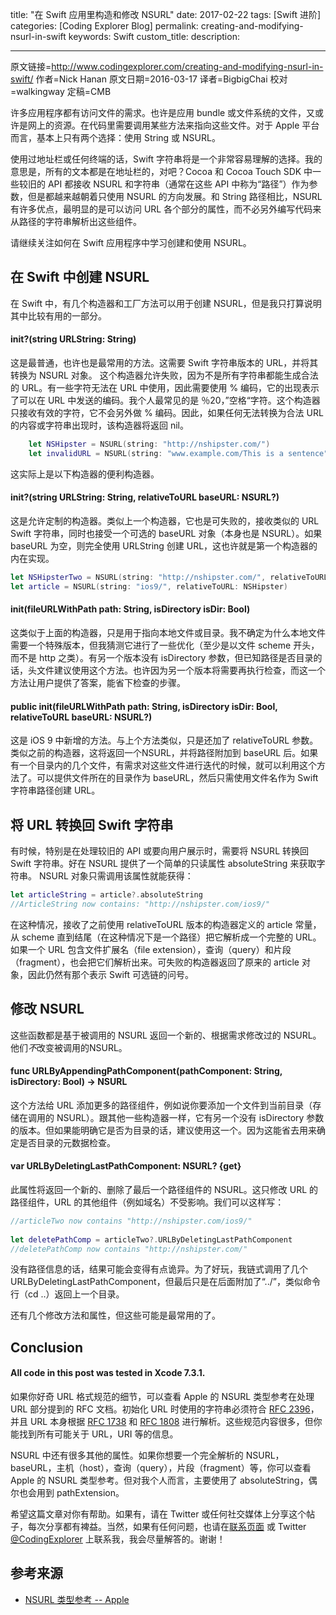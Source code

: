 title: "在 Swift 应用里构造和修改 NSURL"
date: 2017-02-22
tags: [Swift 进阶]
categories: [Coding Explorer Blog]
permalink: creating-and-modifying-nsurl-in-swift
keywords: Swift
custom_title: 
description: 

---
原文链接=http://www.codingexplorer.com/creating-and-modifying-nsurl-in-swift/
作者=Nick Hanan
原文日期=2016-03-17
译者=BigbigChai
校对=walkingway
定稿=CMB

<!--此处开始正文-->

许多应用程序都有访问文件的需求。也许是应用 bundle 或文件系统的文件，又或许是网上的资源。在代码里需要调用某些方法来指向这些文件。对于 Apple 平台而言，基本上只有两个选择：使用 String 或 NSURL。

使用过地址栏或任何终端的话，Swift 字符串将是一个非常容易理解的选择。我的意思是，所有的文本都是在地址栏的，对吧？Cocoa 和 Cocoa Touch SDK 中一些较旧的 API 都接收 NSURL 和字符串（通常在这些 API 中称为“路径”）作为参数，但是都越来越朝着只使用 NSURL 的方向发展。和 String 路径相比，NSURL 有许多优点，最明显的是可以访问 URL 各个部分的属性，而不必另外编写代码来从路径的字符串解析出这些组件。

请继续关注如何在 Swift 应用程序中学习创建和使用 NSURL。

<!--more-->

## 在 Swift 中创建 NSURL

在 Swift 中，有几个构造器和工厂方法可以用于创建 NSURL，但是我只打算说明其中比较有用的一部分。

#### init?(string URLString: String)

这是最普通，也许也是最常用的方法。这需要 Swift 字符串版本的 URL，并将其转换为 NSURL 对象。 这个构造器允许失败，因为不是所有字符串都能生成合法的 URL。有一些字符无法在 URL 中使用，因此需要使用 % 编码，它的出现表示了可以在 URL 中发送的编码。我个人最常见的是 ％20，”空格“字符。这个构造器只接收有效的字符，它不会另外做 % 编码。因此，如果任何无法转换为合法 URL 的内容或字符串出现时，该构造器将返回 nil。

```swift
	let NSHipster = NSURL(string: "http://nshipster.com/")                  //returns a valid URL
	let invalidURL = NSURL(string: "www.example.com/This is a sentence");   //Returns nil
```

这实际上是以下构造器的便利构造器。

#### init?(string URLString: String, relativeToURL baseURL: NSURL?)

这是允许定制的构造器。类似上一个构造器，它也是可失败的，接收类似的 URL Swift 字符串，同时也接受一个可选的 baseURL 对象（本身也是 NSURL）。如果 baseURL 为空，则完全使用 URLString 创建 URL，这也许就是第一个构造器的内在实现。

```swift
let NSHipsterTwo = NSURL(string: "http://nshipster.com/", relativeToURL: nil)   //Returns valid NSHipster URL
let article = NSURL(string: "ios9/", relativeToURL: NSHipster) 
```

#### init(fileURLWithPath path: String, isDirectory isDir: Bool)

这类似于上面的构造器，只是用于指向本地文件或目录。我不确定为什么本地文件需要一个特殊版本，但我猜测它进行了一些优化（至少是以文件 scheme 开头，而不是 http 之类）。有另一个版本没有 isDirectory 参数，但已知路径是否目录的话，头文件建议使用这个方法。也许因为另一个版本将需要再执行检查，而这一个方法让用户提供了答案，能省下检查的步骤。

#### public init(fileURLWithPath path: String, isDirectory isDir: Bool, relativeToURL baseURL: NSURL?)

这是 iOS 9 中新增的方法。与上个方法类似，只是还加了 relativeToURL 参数。类似之前的构造器，这将返回一个NSURL，并将路径附加到 baseURL 后。如果有一个目录内的几个文件，有需求对这些文件进行迭代的时候，就可以利用这个方法了。可以提供文件所在的目录作为 baseURL，然后只需使用文件名作为 Swift 字符串路径创建 URL。

## 将 URL 转换回 Swift 字符串

有时候，特别是在处理较旧的 API 或要向用户展示时，需要将 NSURL 转换回 Swift 字符串。好在 NSURL 提供了一个简单的只读属性 absoluteString 来获取字符串。 NSURL 对象只需调用该属性就能获得：

```swift
let articleString = article?.absoluteString
//ArticleString now contains: "http://nshipster.com/ios9/"
```

在这种情况，接收了之前使用 relativeToURL 版本的构造器定义的 article 常量，从 scheme 直到结尾（在这种情况下是一个路径）把它解析成一个完整的 URL。如果一个 URL 包含文件扩展名（file extension），查询（query）和片段（fragment），也会把它们解析出来。可失败的构造器返回了原来的 article 对象，因此仍然有那个表示 Swift 可选链的问号。

## 修改 NSURL 

这些函数都是基于被调用的 NSURL 返回一个新的、根据需求修改过的 NSURL。他们*不*改变被调用的NSURL。

#### func URLByAppendingPathComponent(pathComponent: String, isDirectory: Bool) -\> NSURL

这个方法给 URL 添加更多的路径组件，例如说你要添加一个文件到当前目录（存储在调用的 NSURL）。跟其他一些构造器一样，它有另一个没有 isDirectory 参数的版本。但如果能明确它是否为目录的话，建议使用这一个。因为这能省去用来确定是否目录的元数据检查。

#### var URLByDeletingLastPathComponent: NSURL? {get}

此属性将返回一个新的、删除了最后一个路径组件的 NSURL。这只修改 URL 的路径组件，URL 的其他组件（例如域名）不受影响。我们可以这样写：

```swift
//articleTwo now contains "http://nshipster.com/ios9/"
 
let deletePathComp = articleTwo?.URLByDeletingLastPathComponent
//deletePathComp now contains "http://nshipster.com/"
```

没有路径信息的话，结果可能会变得有点诡异。为了好玩，我链式调用了几个URLByDeletingLastPathComponent，但最后只是在后面附加了“../”，类似命令行（cd ..）返回上一个目录。

还有几个修改方法和属性，但这些可能是最常用的了。

## Conclusion

#### All code in this post was tested in Xcode 7.3.1.

如果你好奇 URL 格式规范的细节，可以查看 Apple 的 NSURL 类型参考在处理 URL 部分提到的 RFC 文档。初始化 URL 时使用的字符串必须符合 [RFC 2396](https://tools.ietf.org/html/rfc2396)，并且 URL 本身根据 [RFC 1738](https://tools.ietf.org/html/rfc1738) 和 [RFC 1808](https://tools.ietf.org/html/rfc1808) 进行解析。这些规范内容很多，但你能找到所有可能关于 URL，URI 等的信息。

NSURL 中还有很多其他的属性。如果你想要一个完全解析的 NSURL，baseURL，主机（host），查询（query），片段（fragment）等，你可以查看 Apple 的 NSURL 类型参考。但对我个人而言，主要使用了 absoluteString，偶尔也会用到 pathExtension。

希望这篇文章对你有帮助。如果有，请在 Twitter 或任何社交媒体上分享这个帖子，每次分享都有裨益。当然，如果有任何问题，也请在[联系页面](http://www.codingexplorer.com/contact/) 或 Twitter [@CodingExplorer](https://twitter.com/CodingExplorer) 上联系我，我会尽量解答的。谢谢！

## 参考来源

* [NSURL 类型参考 -- Apple](https://developer.apple.com/library/ios/documentation/Cocoa/Reference/Foundation/Classes/NSURL_Class/)

